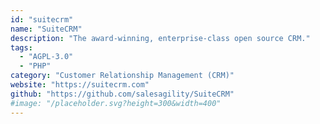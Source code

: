 ```yaml
---
id: "suitecrm"
name: "SuiteCRM"
description: "The award-winning, enterprise-class open source CRM."
tags:
  - "AGPL-3.0"
  - "PHP"
category: "Customer Relationship Management (CRM)"
website: "https://suitecrm.com"
github: "https://github.com/salesagility/SuiteCRM"
#image: "/placeholder.svg?height=300&width=400"
---
```


